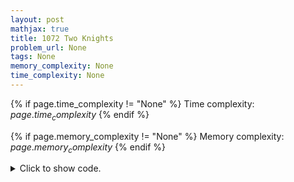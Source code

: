 ```yaml
---
layout: post
mathjax: true
title: 1072 Two Knights
problem_url: None
tags: None
memory_complexity: None
time_complexity: None
---
```




{% if page.time_complexity != "None" %}
Time complexity: ${{ page.time_complexity }}$
{% endif %}

{% if page.memory_complexity != "None" %}
Memory complexity: ${{ page.memory_complexity }}$
{% endif %}

<details>
<summary>
<p style="display:inline">Click to show code.</p>
</summary>
```cpp
{% raw %}
using namespace std;
using ll = long long;
ll solve(ll n)
{
    return (n * n * (n * n - 1) - 8 - 24 - (n - 4) * 16 - 16 - 24 * (n - 4) -
            8 * (n - 4) * (n - 4)) /
           2;
}
int main(void)
{
    ios::sync_with_stdio(false);
    cin.tie(NULL);
    int n;
    cin >> n;
    for (int i = 1; i <= n; ++i)
        cout << solve(i) << endl;
    return 0;
}

{% endraw %}
```
</details>

